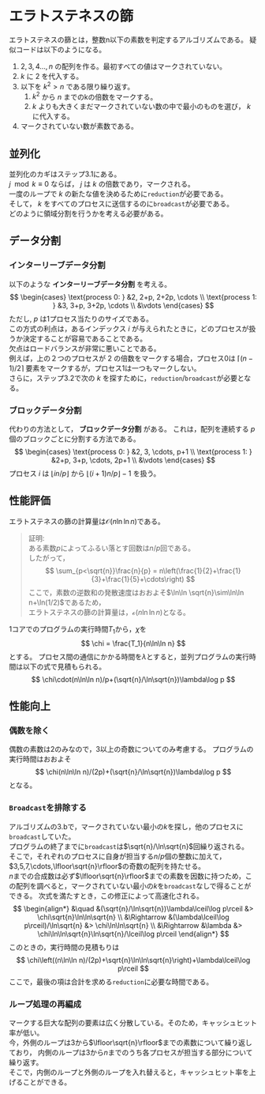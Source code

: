 # エラトステネスの篩
エラトステネスの篩とは，整数n以下の素数を判定するアルゴリズムである。
疑似コードは以下のようになる。
1. $2,3,4...,n$ の配列を作る。最初すべての値はマークされていない。
1. $k$ に $2$ を代入する。
1. 以下を $k^2>n$ である限り繰り返す。
   1. $k^2$ から $n$ までのkの倍数をマークする。
   1. $k$ よりも大きくまだマークされていない数の中で最小のものを選び， $k$ に代入する。
1. マークされていない数が素数である。


## 並列化
並列化のカギはステップ3.1にある。  
$j \mod k \equiv 0$ ならば， $j$ は $k$ の倍数であり，マークされる。  
一度のループで $k$ の新たな値を決めるために`reduction`が必要である。  
そして， $k$ をすべてのプロセスに送信するのに`broadcast`が必要である。  
どのように領域分割を行うかを考える必要がある。  


## データ分割
### インターリーブデータ分割
以下のような __インターリーブデータ分割__ を考える。
$$
\begin{cases}
\text{process 0: } &2, 2+p, 2+2p, \cdots \\
\text{process 1: } &3, 3+p, 3+2p, \cdots \\
                   &\vdots
\end{cases}
$$
ただし, $p$ は1プロセス当たりのサイズである。  
この方式の利点は，あるインデックス $i$ が与えられたときに，どのプロセスが扱うか決定することが容易であることである。  
欠点はロードバランスが非常に悪いことである。  
例えば，上の２つのプロセスが $2$ の倍数をマークする場合，プロセス0は $\lceil(n-1)/2\rceil$ 要素をマークするが，プロセス1は一つもマークしない。  
さらに，ステップ3.2で次の $k$ を探すために，`reduction`/`broadcast`が必要となる。


### ブロックデータ分割
代わりの方法として， __ブロックデータ分割__ がある。
これは，配列を連続する $p$ 個のブロックごとに分割する方法である。
$$
\begin{cases}
\text{process 0: } &2, 3, \cdots, p+1 \\
\text{process 1: } &2+p, 3+p, \cdots, 2p+1 \\
                   &\vdots
\end{cases}
$$
プロセス $i$ は $\lfloor in/p\rfloor$ から $\lfloor (i+1)n/p\rfloor-1$ を扱う。


## 性能評価
エラトステネスの篩の計算量は$\mathcal{O}(n\ln\ln n)$である。
> 証明:  
> ある素数$p$によってふるい落とす回数は$n/p$回である。  
> したがって，  
> $$
> \sum_{p<\sqrt{n}}\frac{n}{p} = n\left(\frac{1}{2}+\frac{1}{3}+\frac{1}{5}+\cdots\right)
> $$
> ここで，素数の逆数和の発散速度はおおよそ$\ln\ln \sqrt{n}\sim\ln\ln n+\ln(1/2)$であるため，  
> エラトステネスの篩の計算量は，$\mathcal{o}(n\ln\ln n)$となる。

1コアでのプログラムの実行時間$T_1$から，$\chi$を
$$
\chi = \frac{T_1}{n\ln\ln n}
$$
とする。
プロセス間の通信にかかる時間を$\lambda$とすると，並列プログラムの実行時間は以下の式で見積もられる。
$$
\chi\cdot(n\ln\ln n)/p+(\sqrt{n}/\ln\sqrt{n})\lambda\log p
$$

## 性能向上
### 偶数を除く
偶数の素数は$2$のみなので，$3$以上の奇数についてのみ考慮する。
プログラムの実行時間はおおよそ
$$
\chi(n\ln\ln n)/(2p)+(\sqrt{n}/\ln\sqrt{n})\lambda\log p
$$
となる。

### `Broadcast`を排除する
アルゴリズムの3.bで，マークされていない最小の$k$を探し，他のプロセスに`broadcast`していた。  
プログラムの終了までに`broadcast`は$\sqrt{n}/\ln\sqrt{n}$回繰り返される。  
そこで，それぞれのプロセスに自身が担当する$n/p$個の整数に加えて，$3,5,7,\cdots,\lfloor\sqrt{n}\rfloor$の奇数の配列を持たせる。  
$n$までの合成数は必ず$\lfloor\sqrt{n}\rfloor$までの素数を因数に持つため，この配列を調べると，マークされていない最小の$k$を`broadcast`なしで得ることができる。
次式を満たすとき，この修正によって高速化される。
$$
\begin{align*}
&\quad &(\sqrt{n}/\ln\sqrt{n})\lambda\lceil\log p\rceil &> \chi\sqrt{n}\ln\ln\sqrt{n} \\
&\Rightarrow &(\lambda\lceil\log p\rceil)/\ln\sqrt{n} &> \chi\ln\ln\sqrt{n} \\
&\Rightarrow &\lambda &> \chi\ln\ln\sqrt{n}\ln\sqrt{n}/\lceil\log p\rceil
\end{align*}
$$
このときの，実行時間の見積もりは
$$
\chi\left((n\ln\ln n)/(2p)+\sqrt{n}\ln\ln\sqrt{n}\right)+\lambda\lceil\log p\rceil
$$
ここで，最後の項は合計を求める`reduction`に必要な時間である。

### ループ処理の再編成
マークする巨大な配列の要素は広く分散している。そのため，キャッシュヒット率が低い。  
今，外側のループは$3$から$\lfloor\sqrt{n}\rfloor$までの素数について繰り返しており，
内側のループは$3$から$n$までのうち各プロセスが担当する部分について繰り返す。  
そこで，内側のループと外側のループを入れ替えると，キャッシュヒット率を上げることができる。
